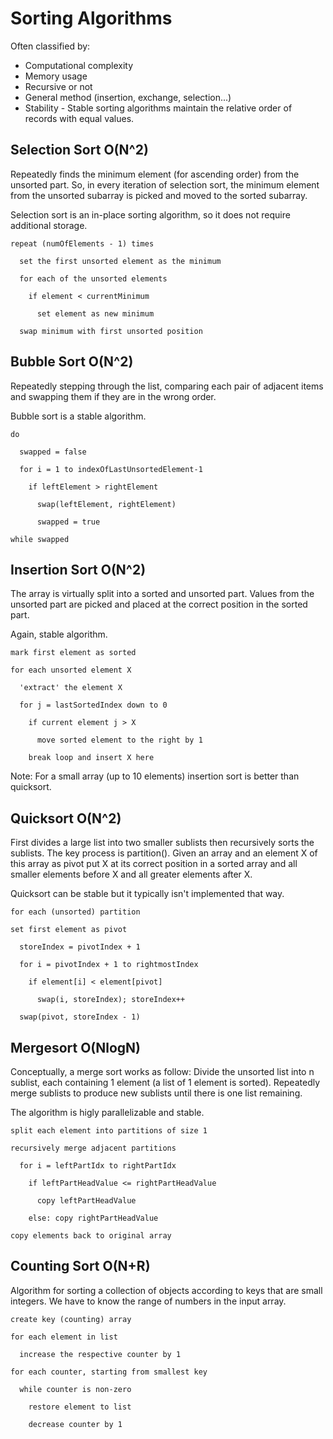 # Sorting Algorithms

Often classified by:
* Computational complexity
* Memory usage
* Recursive or not
* General method (insertion, exchange, selection...)
* Stability - Stable sorting algorithms maintain the relative order of records with equal values.

## Selection Sort O(N^2)
Repeatedly finds the minimum element (for ascending order) from the unsorted part. So, in every iteration of selection sort, the minimum element from the unsorted subarray is picked and moved to the sorted subarray. 

Selection sort is an in-place sorting algorithm, so it does not require additional storage.

```
repeat (numOfElements - 1) times

  set the first unsorted element as the minimum

  for each of the unsorted elements

    if element < currentMinimum

      set element as new minimum

  swap minimum with first unsorted position
```

## Bubble Sort O(N^2)
Repeatedly stepping through the list, comparing each pair of adjacent items and swapping them if they are in the wrong order. 

Bubble sort is a stable algorithm.

```
do

  swapped = false

  for i = 1 to indexOfLastUnsortedElement-1

    if leftElement > rightElement

      swap(leftElement, rightElement)

      swapped = true

while swapped
```

## Insertion Sort O(N^2)
The array is virtually split into a sorted and unsorted part. Values from the unsorted part are picked and placed at the correct position in the sorted part.

Again, stable algorithm.

```
mark first element as sorted

for each unsorted element X

  'extract' the element X

  for j = lastSortedIndex down to 0

    if current element j > X

      move sorted element to the right by 1

    break loop and insert X here
```

Note: For a small array (up to 10 elements) insertion sort is better than quicksort.

## Quicksort O(N^2)
First divides a large list into two smaller sublists then recursively sorts the sublists. The key process is partition(). Given an array and an element X of this array as pivot put X at its correct position in a sorted array and all smaller elements before X and all greater elements after X.

Quicksort can be stable but it typically isn't implemented that way.

```
for each (unsorted) partition

set first element as pivot

  storeIndex = pivotIndex + 1

  for i = pivotIndex + 1 to rightmostIndex

    if element[i] < element[pivot]

      swap(i, storeIndex); storeIndex++

  swap(pivot, storeIndex - 1)
```

## Mergesort O(NlogN)
Conceptually, a merge sort works as follow: Divide the unsorted list into n sublist, each containing 1 element (a list of 1 element is sorted). Repeatedly merge sublists to produce new sublists until there is one list remaining.

The algorithm is higly parallelizable and stable.

```
split each element into partitions of size 1

recursively merge adjacent partitions

  for i = leftPartIdx to rightPartIdx

    if leftPartHeadValue <= rightPartHeadValue

      copy leftPartHeadValue

    else: copy rightPartHeadValue

copy elements back to original array
```

## Counting Sort O(N+R)
Algorithm for sorting a collection of objects according to keys that are small integers. We have to know the range of numbers in the input array.

```
create key (counting) array

for each element in list

  increase the respective counter by 1

for each counter, starting from smallest key

  while counter is non-zero

    restore element to list

    decrease counter by 1
```